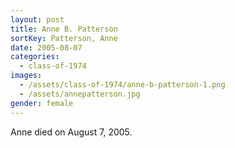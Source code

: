 ```yaml
---
layout: post
title: Anne B. Patterson
sortKey: Patterson, Anne
date: 2005-08-07
categories:
  - class-of-1974
images:
  - /assets/class-of-1974/anne-b-patterson-1.png
  - /assets/annepatterson.jpg
gender: female
---
```

Anne died on August 7, 2005.
